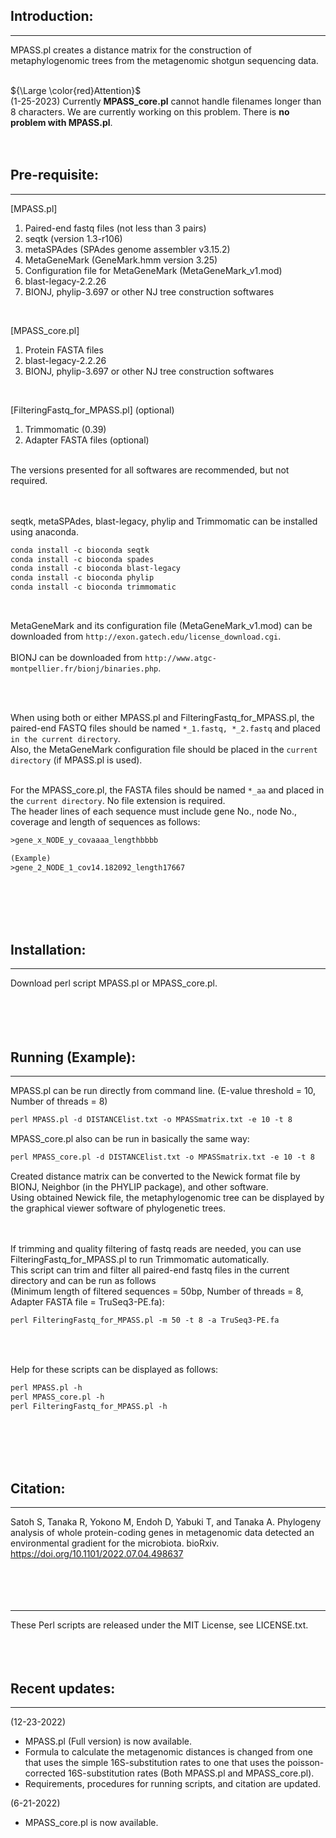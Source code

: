 ## Introduction:
***
MPASS.pl creates a distance matrix for the construction of metaphylogenomic trees from the metagenomic shotgun sequencing data.<br><br>


${\Large \color{red}Attention}$<br>
(1-25-2023) Currently **MPASS_core.pl** cannot handle filenames longer than 8 characters. We are currently working on this problem. There is **no problem with MPASS.pl**.
<br><br><br>

## Pre-requisite:
***
[MPASS.pl]
1. Paired-end fastq files (not less than 3 pairs)
2. seqtk (version 1.3-r106)
3. metaSPAdes (SPAdes genome assembler v3.15.2)
4. MetaGeneMark (GeneMark.hmm version 3.25)  
5. Configuration file for MetaGeneMark (MetaGeneMark_v1.mod)
6. blast-legacy-2.2.26
7. BIONJ, phylip-3.697 or other NJ tree construction softwares
<br>

[MPASS_core.pl]
1. Protein FASTA files
2. blast-legacy-2.2.26
3. BIONJ, phylip-3.697 or other NJ tree construction softwares
<br>

[FilteringFastq_for_MPASS.pl] (optional)
1. Trimmomatic (0.39)
2. Adapter FASTA files (optional)
<br><br>
<div style="text-align: left;">
The versions presented for all softwares are recommended, but not required.
</div>
<br><br>
<div style="text-align: left;">


seqtk, metaSPAdes, blast-legacy, phylip and Trimmomatic can be installed using anaconda.
</div>

```vb
conda install -c bioconda seqtk
conda install -c bioconda spades
conda install -c bioconda blast-legacy
conda install -c bioconda phylip
conda install -c bioconda trimmomatic
```  
<br>

MetaGeneMark and its configuration file (MetaGeneMark_v1.mod) can be downloaded from `http://exon.gatech.edu/license_download.cgi`.<br><br>
BIONJ can be downloaded from `http://www.atgc-montpellier.fr/bionj/binaries.php`.



<br><br>

When using both or either MPASS.pl and FilteringFastq_for_MPASS.pl, the paired-end FASTQ files should be named `*_1.fastq, *_2.fastq` and placed `in the current directory`.<br>
Also, the MetaGeneMark configuration file should be placed in the `current directory` (if MPASS.pl is used).
<br><br>

For the MPASS_core.pl, the FASTA files should be named `*_aa` and placed in the `current directory`. No file extension is required.<br>
The header lines of each sequence must include gene No., node No., coverage and length of sequences as follows:

```vb
>gene_x_NODE_y_covaaaa_lengthbbbb

(Example)
>gene_2_NODE_1_cov14.182092_length17667
```  
<br><br><br><br>


## Installation:
***
Download perl script MPASS.pl or MPASS_core.pl.
<br><br><br><br><br>

## Running (Example):
***
MPASS.pl can be run directly from command line.
(E-value threshold = 10, Number of threads = 8)
```vb
perl MPASS.pl -d DISTANCElist.txt -o MPASSmatrix.txt -e 10 -t 8
```
MPASS_core.pl also can be run in basically the same way:
```vb
perl MPASS_core.pl -d DISTANCElist.txt -o MPASSmatrix.txt -e 10 -t 8
```

Created distance matrix can be converted to the Newick format file by BIONJ, Neighbor (in the PHYLIP package), and other software.<br>
Using obtained Newick file, the metaphylogenomic tree can be displayed by the graphical viewer software of phylogenetic trees.<br><br><br>


If trimming and quality filtering of fastq reads are needed, you can use FilteringFastq_for_MPASS.pl to run Trimmomatic automatically. <br>
This script can trim and filter all paired-end fastq files in the current directory and can be run as follows<br>
(Minimum length of filtered sequences = 50bp, Number of threads = 8, Adapter FASTA file = TruSeq3-PE.fa):

```vb
perl FilteringFastq_for_MPASS.pl -m 50 -t 8 -a TruSeq3-PE.fa
```
<br><br>

Help for these scripts can be displayed as follows:
```vb
perl MPASS.pl -h
perl MPASS_core.pl -h
perl FilteringFastq_for_MPASS.pl -h
```

<br><br><br><br>

## Citation:
***
Satoh S, Tanaka R, Yokono M, Endoh D, Yabuki T, and Tanaka A. Phylogeny analysis of whole protein-coding genes in metagenomic data detected an environmental gradient for the microbiota. bioRxiv. https://doi.org/10.1101/2022.07.04.498637
<br><br><br><br><br>

***
These Perl scripts are released under the MIT License, see LICENSE.txt.
<br><br><br><br>

## Recent updates:
***
(12-23-2022)
- MPASS.pl (Full version) is now available.
- Formula to calculate the metagenomic distances is changed from one that uses the simple 16S-substitution rates to one that uses the poisson-corrected 16S-substitution rates (Both MPASS.pl and MPASS_core.pl).
- Requirements, procedures for running scripts, and citation are updated.

(6-21-2022)
- MPASS_core.pl is now available.
<br><br>
